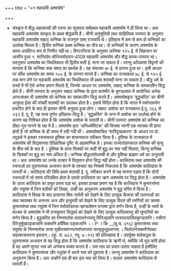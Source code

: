 +++
title = "०१ महाकवि अश्वघोष"

+++
- संस्कृत में बौद्ध-महाकाव्यों की रचना का सूत्रपात सर्वप्रथम महाकवि अश्वघोष ने ही किया था। अतः महाकवि अश्वघोष संस्कृत के प्रथम बौद्धकवि हैं। चीनी अनुश्रुतियों तथा साहित्यिक परम्परा के अनुसार महाकवि अश्वघोष सम्राट् कनिष्क के राजगुरु एवम् राजकवि थे। इतिहास में कम से कम दो कनिष्कों का उल्लेख मिलता है। द्वितीय कनिष्क प्रथम कनिष्क का पौत्र था। दो कनिष्कों के कारण अश्वघोष के समय असंदिग्ध रूप से निर्णीत नहीं था। विण्टरनित्स के अनुसार कनिष्क १२५ ई. में सिंहासन पर आसीन हुआ
१. शान्तिदेव-बोधिचर्यावतार-4109
महाकवि अश्वघोष और बौद्ध काव्य-परम्परा था। तदनुसार अश्वघोष का स्थितिकाल भी द्वितीय शती ई. माना जा सकता है। परन्तु अधिकांश विद्वानों की मान्यता है कि कनिष्क शक संवत् का प्रवर्तक है। यह संवत्सर ७r ई. से प्रारम्भ हुआ था। इसी आधार पर कीथ अश्वघोष का समय १०० ई. के लगभग मानते हैं। कनिष्क का राज्यकाल ७८ ई. से १२५ ई. तक मान लेने पर महाकवि अश्वघोष
का स्थितिकाल भी प्रथम शताब्दी माना जा सकता है।
बौद्ध धर्म के ग्रन्थों में भी ऐसे अनेक प्रमाण मिलते हैं, जिनके आधार पर अश्वघोष, सम्राट् कनिष्क के समकालीन सिद्ध होते हैं। चीनी परम्परा के अनुसार सम्राट कनिष्क के द्वारा काश्मीर के कुण्डलवत में आयोजित अनेक अन्तःसाक्ष्य भी अश्वघोष को कनिष्क का समकालीन सिद्ध करते हैं।
अश्वघोषकृत 'बुद्धचरित' का चीनी अनुवाद ईसा की पांचवीं शताब्दी का उपलब्ध होता है। इससे विदित होता है कि भारत में पर्याप्तरूपेण प्रचारित होने के बाद ही इसका चीनी अनुवाद हुआ होगा।
सम्राट अशोक का राज्यकाल ई.पू. २६६ से २३२ ई. पू. है, यह तथ्य पूर्णतः इतिहास-सिद्ध है। 'बुद्धचरित' के अन्त में अशोक का उल्लेख होने के कारण यह निश्चित होता है कि अश्वघोष अशोक के परवर्ती थे।
चीनी परम्परा अश्वघोष को कनिष्क का दीक्षा-गुरु मानने के पक्ष में है। अश्वघोष कृत 'अभिधर्मपिटक' की विभाषा नाम्नी एक व्याख्या भी प्राप्त होती है जो कनिष्क के ही समय में रची गयी थी।
अश्वघोषरचित 'शारिपुत्रप्रकरण' के आधार पर प्रो. ल्यूडर्स ने इसका रचनाकाल हुविष्क का शासनकाल स्वीकार किया है। हुविष्क के राज्यकाल में अश्वघोष की विद्यमानता ऐतिहासिक दृष्टि से अप्रामाणिक है। इनका राज्यारोहणकाल कनिष्क की मृत्यु के बीस वर्ष के बाद है । हुविष्क के प्राप्त सिक्कों पर कहीं भी बुद्ध का नाम नहीं मिलता, किन्तु कनिष्क के सिक्कों पर बुद्ध का नाम अंकित है। कनिष्क बौद्धधर्मावलम्बी थे और हुविष्क ब्राह्मण धर्म का अनुयायी था। अतः अश्वघोष का उनके दरबार में विद्यमान होना सिद्ध नहीं होता।
कालिदास तथा अश्वघोष की रचनाओं का तुलनात्मक अध्ययन करने के पश्चात यह निष्कर्ष निकलता है कि अश्वघोष कालिदास के परवर्ती थे। कालिदास की तिथि प्रथम शताब्दी ई. पू. स्वीकार करने से यह मानना पड़ता है कि दोनों रचनाओं में जो साम्य परिलक्षित होता है उससे कालिदास का ऋण अश्वघोष पर सिद्ध होता है। अश्वघोष के ऊपर कालिदास का प्रभूत प्रभाव पड़ा था, इसका प्रत्यक्ष प्रमाण यह है कि कालिदास ने कुमारसंभव और रघुवंश में जिन श्लोंकों को लिखा, उन्हीं का अनुकरण अश्वघोष ने बुद्ध चरित में किया है। कालिदास ने विवाह के बाद प्रत्यागत शिव-पार्वती को देखने के लिए उत्सुक कैलास की ललनाओं का तथा स्वयम्बर के अनन्तर अज और इन्दुमती को देखने के लिए उत्सुक विदर्भ की रमणियों का क्रमशः कुमारसंभव तथा रघुवंश में जिन श्लोकोंकाव्य-खण्डलेशन पानामा द्वारा वर्णन किया है, उन्हीं के भावों के माध्यम से अश्वघोष ने भी राजकुमार सिद्धार्थ को देखने के लिए उत्सुक कपिलवस्तु की सुन्दरियों का वर्णन किया है। बुद्धचरित का निम्नश्लोक
वातायनेभ्यस्तु विनिःसृतानि परस्परायासितकुण्डलानि।
स्त्रीणां विरेजुर्मुखपङ्कजानि सक्तानि हर्येष्विव पङ्कजानि ।। Pा कि
__(बु.च. ३१६)
कुमारसंभव तथा रघुवंश के निम्नश्लोक
तासा मुखैरासवगन्धगर्भाप्तान्तरा सान्द्रकुतूहलानाम् । विलोलनेत्रभ्रमरैर्गवाक्षाः सहस्रपत्राभरणा इवासन्।
(कु. सं. ७६२, रघु. ७।११) की प्रतिच्छाया है। उपर्युक्त श्लोकद्धय के तुलनात्मक अध्ययन से यह सिद्ध होता है कि अश्वघोष कालिदास के ऋणी थे, क्योंकि जो मूल कवि होता है वह अपने सुन्दर भाव को अनेकत्र व्यक्त करता है। उस भाव का प्रचार-प्रसार चाहता है इसीलिए कालिदास ने कुमारसंभव और रधुवंश में अपने भाव को दुहराया है। परन्तु अश्वघोष ने कालिदास का अनुकरण किया है। अतः उन्होंने एक ही बार इस भाव को लिया है। फलतः अश्वघोष कालिदास से परवर्ती हैं।